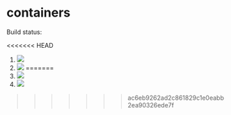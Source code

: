 # containers

Build status:

<<<<<<< HEAD
1. [![](https://github.com/luisgomez214/containers/workflows/tests-fibonacci/badge.svg)](https://github.com/luisgomez214/containers/actions?query=workflow%3Atests-fibonacci)
1. [![](https://github.com/luisgomez214/containers/workflows/tests-range/badge.svg)](https://github.com/luisgomez214/containers/actions?query=workflow%3Atests-range)
=======
1. [![](https://github.com/luisgomez214/containers/workflows/tests-BST/badge.svg)](https://github.com/luisgomez214/containers/actions?query=workflow%3Atests-BST)
1. [![](https://github.com/luisgomez214/containers/workflows/tests-BinaryTree/badge.svg)](https://github.com/luisgomez214/containers/actions?query=workflow%3Atests-BinaryTree)
>>>>>>> ac6eb9262ad2c861829c1e0eabb2ea90326ede7f
